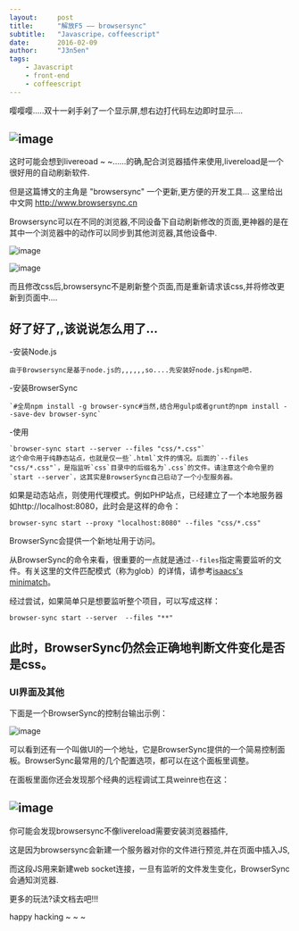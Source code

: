```yaml
---
layout:     post
title:      "解放F5 —— browsersync"
subtitle:   "Javascripe，coffeescript"
date:       2016-02-09
author:     "J3n5en"
tags:
    - Javascript
    - front-end
    - coffeescript
---
```


嘤嘤嘤.....双十一剁手剁了一个显示屏,想右边打代码左边即时显示....

## ![image](/img/post-img/327e1028-ce66-11e5-81c3-b16656d3f163.png)

这时可能会想到livereoad ~ ~......的确,配合浏览器插件来使用,livereload是一个很好用的自动刷新软件. 

但是这篇博文的主角是 "browsersync" 一个更新,更方便的开发工具... 这里给出中文网 http://www.browsersync.cn

Browsersync可以在不同的浏览器,不同设备下自动刷新修改的页面,更神器的是在其中一个浏览器中的动作可以同步到其他浏览器,其他设备中.

![image](/img/post-img/c0509bbe-ce66-11e5-81dc-e97785e15650.gif)

![image](/img/post-img/d9d2661c-ce66-11e5-99a1-24b5a9c4b90d.gif)

而且修改css后,browsersync不是刷新整个页面,而是重新请求该css,并将修改更新到页面中....

## 好了好了,,该说说怎么用了...

-安装Node.js

``` 
由于Browsersync是基于node.js的,,,,,,so....先安装好node.js和npm吧.
```

-安装BrowserSync

``` 
`#全局npm install -g browser-sync#当然,结合用gulp或者grunt的npm install --save-dev browser-sync`
```

-使用

``` 
`browser-sync start --server --files "css/*.css"`
这个命令用于纯静态站点，也就是仅一些`.html`文件的情况。后面的`--files "css/*.css"`，是指监听`css`目录中的后缀名为`.css`的文件。请注意这个命令里的`start --server`，这其实是BrowserSync自己启动了一个小型服务器。
```

如果是动态站点，则使用代理模式。例如PHP站点，已经建立了一个本地服务器如http://localhost:8080，此时会是这样的命令：

`browser-sync start --proxy "localhost:8080" --files "css/*.css"`

BrowserSync会提供一个新地址用于访问。

从BrowserSync的命令来看，很重要的一点就是通过`--files`指定需要监听的文件。有关这里的文件匹配模式（称为glob）的详情，请参考[isaacs's minimatch](https://github.com/isaacs/minimatch)。

经过尝试，如果简单只是想要监听整个项目，可以写成这样：

`browser-sync start --server  --files "**"`

## 此时，BrowserSync仍然会正确地判断文件变化是否是css。

### UI界面及其他

下面是一个BrowserSync的控制台输出示例：

![image](/img/post-img/1229440e-ce67-11e5-8702-b77acd509db0.png)

可以看到还有一个叫做UI的一个地址，它是BrowserSync提供的一个简易控制面板。BrowserSync最常用的几个配置选项，都可以在这个面板里调整。

在面板里面你还会发现那个经典的远程调试工具weinre也在这：

## ![image](/img/post-img/1ae76df0-ce67-11e5-8340-985c393ffa3f.png)

你可能会发现browsersync不像livereload需要安装浏览器插件,

这是因为browsersync会新建一个服务器对你的文件进行预览,并在页面中插入JS,

而这段JS用来新建web socket连接，一旦有监听的文件发生变化，BrowserSync会通知浏览器.

更多的玩法?读文档去吧!!!

happy hacking ~ ~ ~



